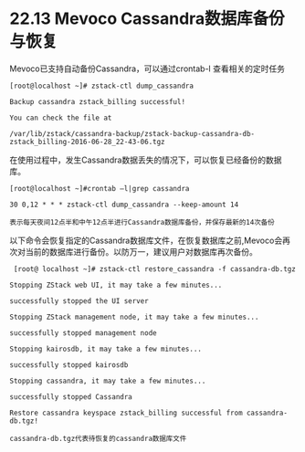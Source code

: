 # 22.13 Mevoco Cassandra数据库备份与恢复

Mevoco已支持自动备份Cassandra，可以通过crontab-l 查看相关的定时任务

`[root@localhost ~]# zstack-ctl dump_cassandra`

`Backup cassandra zstack_billing successful!`

`You can check the file at`

`/var/lib/zstack/cassandra-backup/zstack-backup-cassandra-db-zstack_billing-2016-06-28_22-43-06.tgz`


在使用过程中，发生Cassandra数据丢失的情况下，可以恢复已经备份的数据库。

`[root@localhost ~]#crontab –l|grep cassandra`

`30 0,12 * * * zstack-ctl dump_cassandra --keep-amount 14`

`表示每天夜间12点半和中午12点半进行Cassandra数据库备份，并保存最新的14次备份`


以下命令会恢复指定的Cassandra数据库文件，在恢复数据库之前,Mevoco会再次对当前的数据库进行备份。以防万一，建议用户对数据库再次备份。

` [root@ localhost ~]# zstack-ctl restore_cassandra -f cassandra-db.tgz`

`Stopping ZStack web UI, it may take a few minutes...`

`successfully stopped the UI server`

`Stopping ZStack management node, it may take a few minutes...`

`successfully stopped management node`

`Stopping kairosdb, it may take a few minutes...`

`successfully stopped kairosdb`

`Stopping cassandra, it may take a few minutes...`

`successfully stopped Cassandra`

`Restore cassandra keyspace zstack_billing successful from cassandra-db.tgz!`

`cassandra-db.tgz代表待恢复的cassandra数据库文件`




